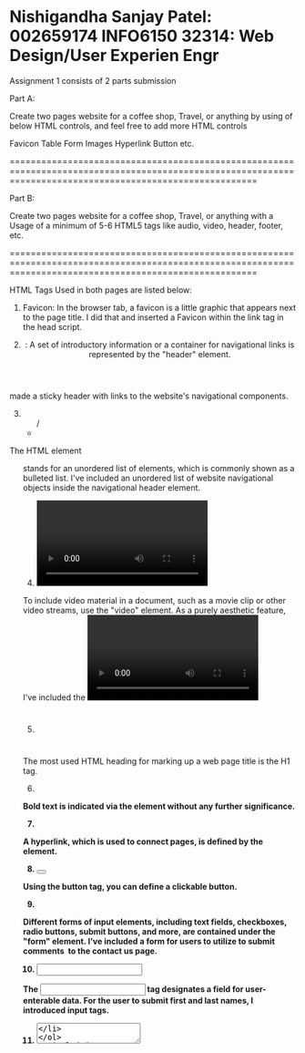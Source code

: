 Nishigandha Sanjay Patel: 002659174
INFO6150 32314: Web Design/User Experien Engr
===========================================================================================================================================================
Assignment 1 consists of 2 parts submission

Part A:

Create two pages website for a coffee shop, Travel, or anything by using of below HTML controls, and feel free to add more HTML controls

Favicon
Table
Form
Images
Hyperlink
Button etc.

===========================================================================================================================================================

Part B:

Create two pages website for a coffee shop, Travel, or anything with a Usage of a minimum of 5-6 HTML5 tags like audio, video, header, footer, etc.

===========================================================================================================================================================

HTML Tags Used in both pages are listed below:

1. Favicon: In the browser tab, a favicon is a little graphic that appears next to the page title.
I did that and inserted a Favicon within the link tag in the head script.

2. <header>: A set of introductory information or a container for navigational links is represented by the "header" element.
made a sticky header with links to the website's navigational components.

3. <ul>/ <li>
The HTML element <ul> stands for an unordered list of elements, which is commonly shown as a bulleted list.
I've included an unordered list of website navigational objects inside the navigational header element.

4. <video>
To include video material in a document, such as a movie clip or other video streams, use the "video" element.
As a purely aesthetic feature, I've included the <video> tag to the main area.
I also included an overlay component in the main portion. To get to the website's order page, I created a button.

5. <h1>
The most used HTML heading for marking up a web page title is the H1 tag.

6. <b>
Bold text is indicated via the <b> element without any further significance.

7. <a>
A hyperlink, which is used to connect pages, is defined by the <a> element.

8. <button>
Using the button tag, you can define a clickable button.


9. <form>
Different forms of input elements, including text fields, checkboxes, radio buttons, submit buttons, and more, are contained under the "form" element.
I've included a form for users to utilize to submit comments  to the contact us page.

10. <input>
The <input> tag designates a field for user-enterable data.
For the user to submit first and last names, I introduced input tags.

11. <textarea>
included a text field to collect user comments.

12. <label>
 labels are defined with the <label> tag.

13. <audio>
Play, stop, and volume controls for music are now included thanks to the controls property.
You can supply other audio files that the browser may select from by using the <source> element. The first format that the browser recognizes will be used.
Only browsers that do not support the <audio> element will display the text in between the <audio> and </audio> tags.
You may play an mp3 file right away on the order.html page to improve the user experience.

14. <table>/ <tr>/ <th>
In HTML, a table is made up of table cells inside of rows and columns.

15. <img>
I've included imagesusing <img> tag.

16. <div>
A segment or division in an HTML page is defined by the div element.





